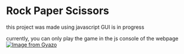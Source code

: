 # Rock Paper Scissors
this project was made using javascript GUI is in progress

currently, you can only play the game in the js console of the webpage
[![Image from Gyazo](https://i.gyazo.com/dab29553599a1366a9e573c67ad42377.png)](https://gyazo.com/dab29553599a1366a9e573c67ad42377)

